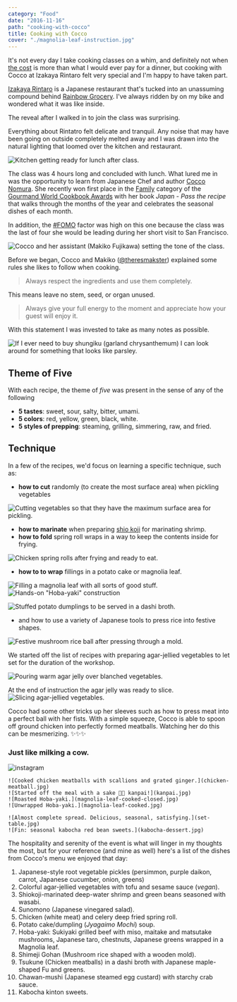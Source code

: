 ```yaml
---
category: "Food"
date: "2016-11-16"
path: "cooking-with-cocco"
title: Cooking with Cocco
cover: "./magnolia-leaf-instruction.jpg"
---
```


It's not every day I take cooking classes on a whim, and definitely not when [the cost](https://www.eventbrite.com/e/cooking-classes-with-cocco-nomura-tickets-28903389817#) is more than what I would ever pay for a dinner, but cooking with Cocco at Izakaya Rintaro felt very special and I'm happy to have taken part.

[Izakaya Rintaro](http://4sq.com/1ojnS0R) is a Japanese restaurant that's tucked into an unassuming compound behind [Rainbow Grocery](http://www.rainbow.coop/). I've always ridden by on my bike and wondered what it was like inside.

The reveal after I walked in to join the class was surprising.

Everything about Rintatro felt delicate and tranquil. Any noise that may have been going on outside completely melted away and I was drawn into the natural lighting that loomed over the kitchen and restaurant.

![Kitchen getting ready for lunch after class.](kitchen-prep.jpg)

The class was 4 hours long and concluded with lunch. What lured me in was the opportunity to learn from Japanese Chef and author [Cocco Nomura](). She recently won first place in the [Family](http://www.cookbookfair.com/index.php/gourmand-awards/winners-2016/cookbooks-and-food-culture-shortlist-2016) category of the [Gourmand World Cookbook Awards](https://en.wikipedia.org/wiki/Gourmand_World_Cookbook_Awards) with her book _Japan - Pass the recipe_ that walks through the months of the year and celebrates the seasonal dishes of each month.

In addition, the [#FOMO](https://en.wikipedia.org/wiki/Fear_of_missing_out) factor was high on this one because the class was the last of four she would be leading during her short visit to San Francisco.

![Cocco and her assistant (Makiko Fujikawa) setting the tone of the class.](class-in-session.jpg)

Before we began, Cocco and Makiko ([@theresmakster](https://www.instagram.com/theresmakster/)) explained some rules she likes to follow when cooking.

> Always respect the ingredients and use them completely.

This means leave no stem, seed, or organ unused.

> Always give your full energy to the moment and appreciate how your guest will enjoy it.

With this statement I was invested to take as many notes as possible.

![If I ever need to buy shungiku (garland chrysanthemum) I can look around for something that looks like parsley.](looks-like-parsley.jpg)

## Theme of Five

With each recipe, the theme of _five_ was present in the sense of any of the following

- **5 tastes**: sweet, sour, salty, bitter, umami.
- **5 colors**: red, yellow, green, black, white.
- **5 styles of prepping**: steaming, grilling, simmering, raw, and fried.

## Technique

In a few of the recipes, we'd focus on learning a specific technique, such as:

- **how to cut** randomly (to create the most surface area) when pickling vegetables

![Cutting vegetables so that they have the maximum surface area for pickling.](japanese-pickling.jpg)

- **how to marinate** when preparing [shio koji](http://www.justonecookbook.com/how_to/how-to-make-shio-koji/) for marinating shrimp.
- **how to fold** spring roll wraps in a way to keep the contents inside for frying.

![Chicken spring rolls after frying and ready to eat.](spring-rolls.jpg)

- **how to to wrap** fillings in a potato cake or magnolia leaf.

![Filling a magnolia leaf with all sorts of good stuff.](magnolia-leaf-instruction.jpg)
![Hands-on "Hoba-yaki" construction](magnolia-leaf-construction.jpg)

![Stuffed potato dumplings to be served in a dashi broth.](stuffed-potato-cakes.jpg)

- and how to use a variety of Japanese tools to press rice into festive shapes.

![Festive mushroom rice ball after pressing through a mold.](mushroom-rice-onigiri.jpg)

We started off the list of recipes with preparing agar-jellied vegetables to let set for the duration of the workshop.

![Pouring warm agar jelly over blanched vegetables.](making-agar-jelly.jpg)

At the end of instruction the agar jelly was ready to slice.
![Slicing agar-jellied vegetables.](agar-jelly-ready.jpg)

Cocco had some other tricks up her sleeves such as how to press meat into a perfect ball with her fists.
With a simple squeeze, Cocco is able to spoon off ground chicken into perfectly formed meatballs. Watching her do this can be mesmerizing. :sparkles::sparkles::sparkles:

### Just like milking a cow.

![instagram](BMh9E9xgOzR)

```grid|3|
![Cooked chicken meatballs with scallions and grated ginger.](chicken-meatball.jpg)
![Started off the meal with a sake 🍶✨ kanpai!](kanpai.jpg)
![Roasted Hoba-yaki.](magnolia-leaf-cooked-closed.jpg)
![Unwrapped Hoba-yaki.](magnolia-leaf-cooked.jpg)
```

```grid|2|
![Almost complete spread. Delicious, seasonal, satisfying.](set-table.jpg)
![Fin: seasonal kabocha red bean sweets.](kabocha-dessert.jpg)
```

The hospitality and serenity of the event is what will linger in my thoughts the most,
but for your reference (and mine as well) here's a list of the dishes from Cocco's menu we enjoyed that day:

1. Japanese-style root vegetable pickles (persimmon, purple daikon, carrot, Japanese cucumber, onion, greens)
2. Colorful agar-jellied vegetables with tofu and sesame sauce (_vegan_).
3. Shiokoji-marinated deep-water shrimp and green beans seasoned with wasabi.
4. Sunomono (Japanese vinegared salad).
5. Chicken (white meat) and celery deep fried spring roll.
6. Potato cake/dumpling (_Jyagaimo Mochi_) soup.
7. Hoba-yaki: Sukiyaki grilled beef with miso, maitake and matsutake mushrooms, Japanese taro, chestnuts, Japanese greens wrapped in a Magnolia leaf.
8. Shimeji Gohan (Mushroom rice shaped with a wooden mold).
9. Tsukune (Chicken meatballs) in a dashi broth with Japanese maple-shaped Fu and greens.
10. Chawan-mushi (Japanese steamed egg custard) with starchy crab sauce.
11. Kabocha kinton sweets.
